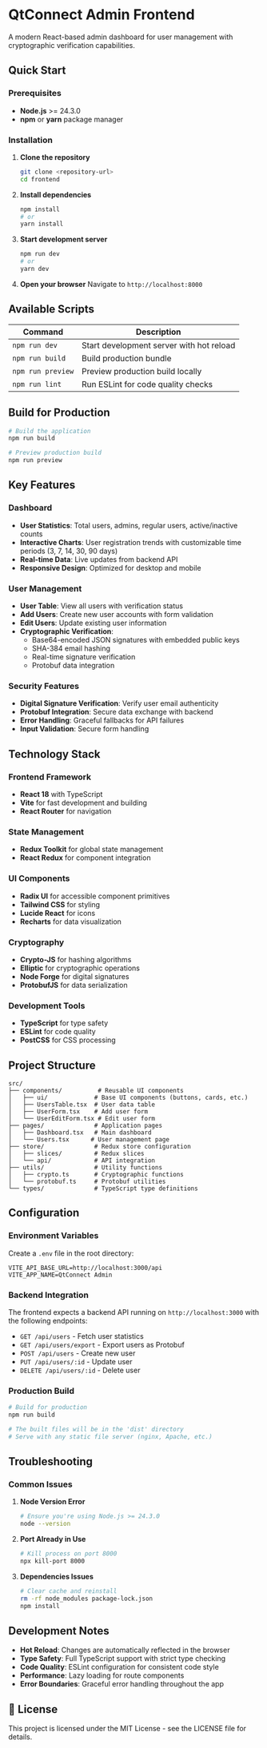 # QtConnect Admin Frontend

A modern React-based admin dashboard for user management with cryptographic verification capabilities.

##  Quick Start

### Prerequisites
- **Node.js** >= 24.3.0
- **npm** or **yarn** package manager

### Installation

1. **Clone the repository**
   ```bash
   git clone <repository-url>
   cd frontend
   ```

2. **Install dependencies**
   ```bash
   npm install
   # or
   yarn install
   ```

3. **Start development server**
   ```bash
   npm run dev
   # or
   yarn dev
   ```

4. **Open your browser**
   Navigate to `http://localhost:8000`

##  Available Scripts

| Command | Description |
|---------|-------------|
| `npm run dev` | Start development server with hot reload |
| `npm run build` | Build production bundle |
| `npm run preview` | Preview production build locally |
| `npm run lint` | Run ESLint for code quality checks |

##  Build for Production

```bash
# Build the application
npm run build

# Preview production build
npm run preview
```

##  Key Features

###  **Dashboard**
- **User Statistics**: Total users, admins, regular users, active/inactive counts
- **Interactive Charts**: User registration trends with customizable time periods (3, 7, 14, 30, 90 days)
- **Real-time Data**: Live updates from backend API
- **Responsive Design**: Optimized for desktop and mobile

###  **User Management**
- **User Table**: View all users with verification status
- **Add Users**: Create new user accounts with form validation
- **Edit Users**: Update existing user information
- **Cryptographic Verification**: 
  - Base64-encoded JSON signatures with embedded public keys
  - SHA-384 email hashing
  - Real-time signature verification
  - Protobuf data integration

###  **Security Features**
- **Digital Signature Verification**: Verify user email authenticity
- **Protobuf Integration**: Secure data exchange with backend
- **Error Handling**: Graceful fallbacks for API failures
- **Input Validation**: Secure form handling

##  Technology Stack

### **Frontend Framework**
- **React 18** with TypeScript
- **Vite** for fast development and building
- **React Router** for navigation

### **State Management**
- **Redux Toolkit** for global state management
- **React Redux** for component integration

### **UI Components**
- **Radix UI** for accessible component primitives
- **Tailwind CSS** for styling
- **Lucide React** for icons
- **Recharts** for data visualization

### **Cryptography**
- **Crypto-JS** for hashing algorithms
- **Elliptic** for cryptographic operations
- **Node Forge** for digital signatures
- **ProtobufJS** for data serialization

### **Development Tools**
- **TypeScript** for type safety
- **ESLint** for code quality
- **PostCSS** for CSS processing

##  Project Structure

```
src/
├── components/          # Reusable UI components
│   ├── ui/             # Base UI components (buttons, cards, etc.)
│   ├── UsersTable.tsx  # User data table
│   ├── UserForm.tsx    # Add user form
│   └── UserEditForm.tsx # Edit user form
├── pages/              # Application pages
│   ├── Dashboard.tsx   # Main dashboard
│   └── Users.tsx      # User management page
├── store/              # Redux store configuration
│   ├── slices/         # Redux slices
│   └── api/            # API integration
├── utils/              # Utility functions
│   ├── crypto.ts       # Cryptographic functions
│   └── protobuf.ts     # Protobuf utilities
└── types/              # TypeScript type definitions
```

##  Configuration

### Environment Variables
Create a `.env` file in the root directory:

```env
VITE_API_BASE_URL=http://localhost:3000/api
VITE_APP_NAME=QtConnect Admin
```

### Backend Integration
The frontend expects a backend API running on `http://localhost:3000` with the following endpoints:
- `GET /api/users` - Fetch user statistics
- `GET /api/users/export` - Export users as Protobuf
- `POST /api/users` - Create new user
- `PUT /api/users/:id` - Update user
- `DELETE /api/users/:id` - Delete user


### Production Build
```bash
# Build for production
npm run build

# The built files will be in the 'dist' directory
# Serve with any static file server (nginx, Apache, etc.)
```

##  Troubleshooting

### Common Issues

1. **Node Version Error**
   ```bash
   # Ensure you're using Node.js >= 24.3.0
   node --version
   ```

2. **Port Already in Use**
   ```bash
   # Kill process on port 8000
   npx kill-port 8000
   ```

3. **Dependencies Issues**
   ```bash
   # Clear cache and reinstall
   rm -rf node_modules package-lock.json
   npm install
   ```

##  Development Notes

- **Hot Reload**: Changes are automatically reflected in the browser
- **Type Safety**: Full TypeScript support with strict type checking
- **Code Quality**: ESLint configuration for consistent code style
- **Performance**: Lazy loading for route components
- **Error Boundaries**: Graceful error handling throughout the app

## 📄 License

This project is licensed under the MIT License - see the LICENSE file for details.